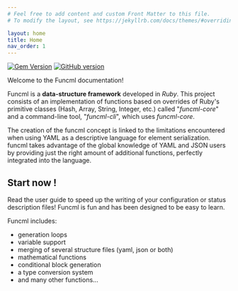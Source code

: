 ```yaml
---
# Feel free to add content and custom Front Matter to this file.
# To modify the layout, see https://jekyllrb.com/docs/themes/#overriding-theme-defaults

layout: home
title: Home
nav_order: 1
---
```

[![Gem Version](https://badge.fury.io/rb/funcml-core.svg)](https://badge.fury.io/rb/funcml-core)
[![GitHub version](https://badge.fury.io/gh/mimopotato%2Ffuncml-core.svg)](https://badge.fury.io/gh/mimopotato%2Ffuncml-core)


Welcome to the Funcml documentation!

Funcml is a **data-structure framework** developed in _Ruby_. This project consists of an implementation of functions based on overrides of Ruby's primitive classes (Hash, Array, String, Integer, etc.) called "_funcml-core_" and a command-line tool, "_funcml-cli_", which uses _funcml-core_.

The creation of the funcml concept is linked to the limitations encountered when using YAML as a descriptive language for element serialization. funcml takes advantage of the global knowledge of YAML and JSON users by providing just the right amount of additional functions, perfectly integrated into the language.

## Start now !

Read the user guide to speed up the writing of your configuration or status description files! Funcml is fun and has been designed to be easy to learn.

Funcml includes:
* generation loops
* variable support
* merging of several structure files (yaml, json or both)
* mathematical functions
* conditional block generation
* a type conversion system
* and many other functions...